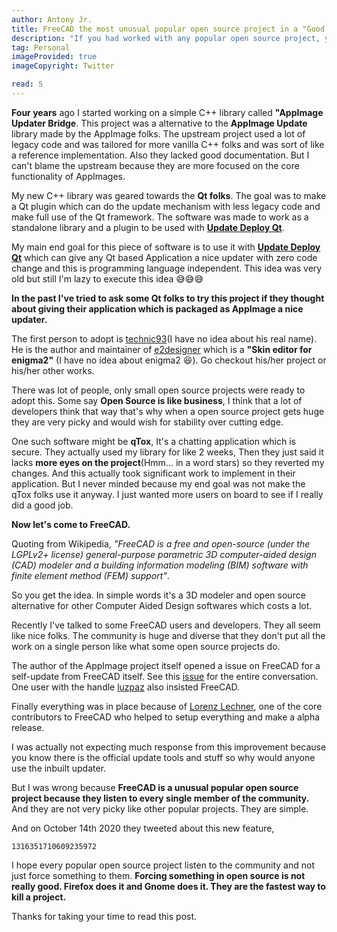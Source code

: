 ```yaml
---
author: Antony Jr.
title: FreeCAD the most unusual popular open source project in a "Good Way" 💖
description: "If you had worked with any popular open source project, you may know that they are very picky. Except for FreeCAD."
tag: Personal
imageProvided: true
imageCopyright: Twitter

read: 5
---
```


**Four years** ago I started working on a simple C++ library called **"AppImage Updater Bridge**. This project was a alternative
to the **AppImage Update** library made by the AppImage folks. The upstream project used a lot of legacy code and was tailored for
more vanilla C++ folks and was sort of like a reference implementation. Also they lacked good documentation. But I can't blame
the upstream because they are more focused on the core functionality of AppImages.

My new C++ library was geared towards the **Qt folks**. The goal was to make a Qt plugin which can do the update mechanism with 
less legacy code and make full use of the Qt framework. The software was made to work as a standalone library and a plugin to be 
used with [**Update Deploy Qt**](https://github.com/antony-jr/updatedeployqt).

My main end goal for this piece of software is to use it with [**Update Deploy Qt**](https://github.com/antony-jr/updatedeployqt) which can
give any Qt based Application a nice updater with zero code change and this is programming language independent. This idea was very old 
but still I'm lazy to execute this idea 😅😅😅

**In the past I've tried to ask some Qt folks to try this project if they thought about giving their application which is packaged as 
AppImage a nice updater.**

The first person to adopt is [technic93](https://gitlab.com/technic93)(I have no idea about his real name). He is the author and maintainer 
of [e2designer](https://gitlab.com/technic93/e2designer) which is a **"Skin editor for enigma2"** (I have no idea about enigma2 😆). Go checkout 
his/her project or his/her other works.

There was lot of people, only small open source projects were ready to adopt this. Some say **Open Source is like business**, I think that a lot
of developers think that way that's why when a open source project gets huge they are very picky and would wish for stability over cutting edge.

One such software might be **qTox**, It's a chatting application which is secure. They actually used my library for like 2 weeks, Then they 
just said it lacks **more eyes on the project**(Hmm... in a word stars) so they reverted my changes. And this actually took significant work 
to implement in their application. But I never minded because my end goal was not make the qTox folks use it anyway. I just wanted more users
on board to see if I really did a good job.

**Now let's come to FreeCAD.**

Quoting from Wikipedia, *"FreeCAD is a free and open-source (under the LGPLv2+ license) general-purpose parametric 3D computer-aided design (CAD) modeler and a building information modeling (BIM) software with finite element method (FEM) support"*.

So you get the idea. In simple words it's a 3D modeler and open source alternative for other Computer Aided Design softwares which costs a lot.

Recently I've talked to some FreeCAD users and developers. They all seem like nice folks. The community is huge and diverse that they don't put
all the work on a single person like what some open source projects do.

The author of the AppImage project itself opened a issue on FreeCAD for a self-update from FreeCAD itself. See this [issue](https://github.com/FreeCAD/FreeCAD-AppImage/issues/27) for the entire conversation.
One user with the handle [luzpaz](https://github.com/luzpaz) also insisted FreeCAD.

Finally everything was in place because of [Lorenz Lechner](https://looooo.github.io/mini-blog/), one of the core contributors to FreeCAD who helped to setup everything and make a alpha release.

I was actually not expecting much response from this improvement because you know there is the official update tools and stuff so why would anyone 
use the inbuilt updater.

But I was wrong because **FreeCAD is a unusual popular open source project because they listen to every single member of the community.** 
And they are not very picky like other popular projects. They are simple.


And on October 14th 2020 they tweeted about this new feature,

```tweet
1316351710609235972
```

I hope every popular open source project listen to the community and not just force something to them. **Forcing something in open source is not 
really good. Firefox does it and Gnome does it. They are the fastest way to kill a project.**


Thanks for taking your time to read this post.
